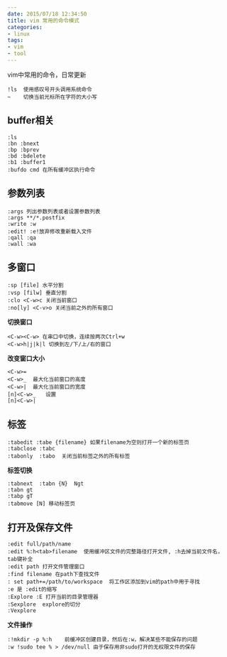 ```yaml
---
date: 2015/07/18 12:34:50
title: vim 常用的命令模式
categories:
- linux
tags:
- vim
- tool
---
```


vim中常用的命令，日常更新 


```
!ls  使用感叹号开头调用系统命令
~	 切换当前光标所在字符的大小写
```

## buffer相关 ##

```
:ls
:bn :bnext
:bp :bprev
:bd :bdelete
:b1 :buffer1
:bufdo cmd 在所有缓冲区执行命令
```

## 参数列表 ##

```
:args 列出参数列表或者设置参数列表
:args **/*.postfix
:write :w
:edit! :e!放弃修改重新载入文件
:qall :qa
:wall :wa
```

## 多窗口 ##

```
:sp [file] 水平分割
:vsp [filw] 垂直分割
:clo <C-w>c 关闭当前窗口
:no[ly] <C-v>o 关闭当前之外的所有窗口
```

**切换窗口**

```
<C-w><C-w> 在串口中切换，连续按两次Ctrl+w
<C-w>h|j|k|l 切换到左/下/上/右的窗口
```

**改变窗口大小**

```
<C-w>=
<C-w>_  最大化当前窗口的高度
<C-w>|  最大化当前窗口的宽度
[n]<C-w>_   设置
[n]<C-w>|
```

## 标签 ##

```
:tabedit :tabe {filename} 如果filename为空则打开一个新的标签页
:tabclose :tabc 
:tabonly  :tabo  关闭当前标签之外的所有标签
```

**标签切换**

```
:tabnext  :tabn {N}  Ngt
:tabn gt
:tabp gT
:tabmove [N] 移动标签页
```
## 打开及保存文件 ##

```
:edit full/path/name
:edit %:h<tab>filename 	使用缓冲区文件的完整路径打开文件, :h去掉当前文件名，tab键补全
:edit path 打开文件管理窗口
:find filename 在path下查找文件
: set path+=/path/to/workspace  将工作区添加到vim的path中用于寻找
:e 是 :edit的缩写
:Explore :E 打开当前的目录管理器
:Sexplore  explore的切分
:Vexplore
```
**文件操作**

```
:!mkdir -p %:h    前缓冲区创建目录，然后在:w，解决某些不能保存的问题
:w !sudo tee % > /dev/null 由于保存用非sudo打开的无权限文件的保存
```


